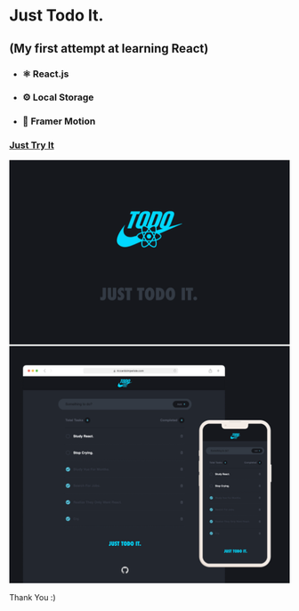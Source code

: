 # Just Todo It.
## (My first attempt at learning React) 
- ### ⚛️ React.js 
- ### ⚙️ Local Storage
- ### 🗿 Framer Motion 

### [Just Try It](https://boolflix-streaming.netlify.app/)

![alt text](./public/screen-1.png)
![alt text](./public/screen-2.png)

Thank You :)